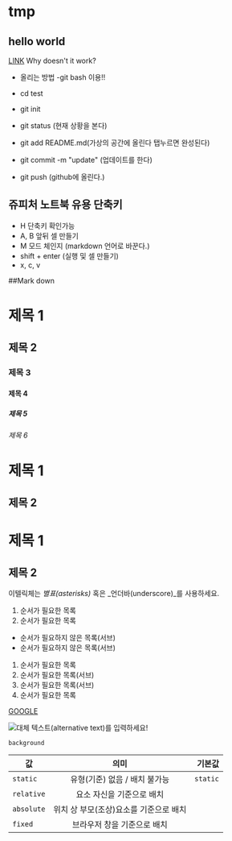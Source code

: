 # tmp
## hello world
[LINK](https://naver.com)
Why doesn't it work?

- 올리는 방법 -git bash 이용!!

- cd test
- git init

-  git status (현재 상황을 본다)
-  git add README.md(가상의 공간에 올린다 탭누르면 완성된다)
-  git commit -m "update" (업데이트를 한다)
-  git push (github에 올린다.)

## 쥬피처 노트북 유용 단축키

- H 단축키 확인가능 
- A, B 앞뒤 셀 만들기 
- M 모드 체인지 (markdown 언어로 바꾼다.)
- shift + enter (실행 및 셀 만들기)
- x, c, v

##Mark down 

# 제목 1
## 제목 2
### 제목 3
#### 제목 4
##### 제목 5
###### 제목 6


제목 1
======

제목 2
------

제목 1
===

제목 2
---

이텔릭체는 *별표(asterisks)* 혹은 _언더바(underscore)_를 사용하세요.

1. 순서가 필요한 목록
1. 순서가 필요한 목록
  - 순서가 필요하지 않은 목록(서브) 
  - 순서가 필요하지 않은 목록(서브) 
1. 순서가 필요한 목록
  1. 순서가 필요한 목록(서브)
  1. 순서가 필요한 목록(서브)
1. 순서가 필요한 목록

[GOOGLE](https://google.com)

![대체 텍스트(alternative text)를 입력하세요!](http://www.gstatic.com/webp/gallery/5.jpg "링크 설명(title)을 작성하세요.")

`background`

| 값 | 의미 | 기본값 |
|---|:---:|---:|
| `static` | 유형(기준) 없음 / 배치 불가능 | `static` |
| `relative` | 요소 자신을 기준으로 배치 |  |
| `absolute` | 위치 상 부모(조상)요소를 기준으로 배치 |  |
| `fixed` | 브라우저 창을 기준으로 배치 |  |





